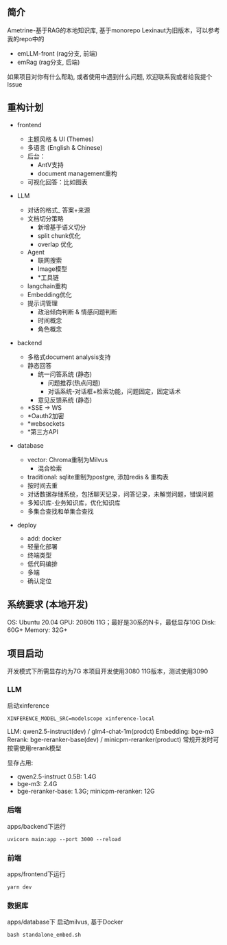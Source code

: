 ## 简介
Ametrine-基于RAG的本地知识库, 基于monorepo
Lexinaut为旧版本，可以参考我的repo中的
- emLLM-front (rag分支, 前端)
- emRag (rag分支, 后端)

如果项目对你有什么帮助, 或者使用中遇到什么问题, 欢迎联系我或者给我提个Issue

## 重构计划
- frontend
  - 主题风格 & UI (Themes)
  - 多语言 (English & Chinese)
  - 后台：
    - AntV支持
    - document management重构
  - 可视化回答：比如图表
- LLM
  - 对话的格式_ 答案+来源
  - 文档切分策略
    - 新增基于语义切分
    - split chunk优化
    - overlap 优化
  - Agent
    - 联网搜索
    - Image模型
    - *工具链
  - langchain重构
  - Embedding优化
  - 提示词管理
    - 政治倾向判断 & 情感问题判断
    - 时间概念
    - 角色概念

- backend
  - 多格式document analysis支持
  - 静态回答
    - 统一问答系统 (静态)
      - 问题推荐(热点问题)
      - 对话系统-对话框+检索功能，问题固定，固定话术
    - 意见反馈系统 (静态)
  - *SSE -> WS
  - *Oauth2加密
  - *websockets
  - *第三方API

- database
  - vector: Chroma重制为Milvus
    - 混合检索
  - traditional: sqlite重制为postgre, 添加redis & 重构表
  - 按时间去重
  - 对话数据存储系统，包括聊天记录，问答记录，未解觉问题，错误问题
  - 多知识库-业务知识库，优化知识库
  - 多集合查找和单集合查找

- deploy
  - add: docker
  - 轻量化部署
  - 终端类型
  - 低代码编排
  - 多端
  - 确认定位

## 系统要求 (本地开发)
OS: Ubuntu 20.04
GPU: 2080ti 11G；最好是30系的N卡，最低显存10G
Disk: 60G+
Memory: 32G+

## 项目启动
开发模式下所需显存约为7G
本项目开发使用3080 11G版本，测试使用3090

### LLM
启动xinference
```
XINFERENCE_MODEL_SRC=modelscope xinference-local
```
LLM: qwen2.5-instruct(dev) / glm4-chat-1m(prodct)
Embedding: bge-m3
Rerank: bge-reranker-base(dev) / minicpm-reranker(product)
常规开发时可按需使用rerank模型

显存占用:
- qwen2.5-instruct 0.5B: 1.4G
- bge-m3: 2.4G
- bge-reranker-base: 1.3G; minicpm-reranker: 12G

### 后端
apps/backend下运行
```
uvicorn main:app --port 3000 --reload
```

### 前端
apps/frontend下运行
```
yarn dev
```

### 数据库
apps/database下
启动milvus, 基于Docker
```
bash standalone_embed.sh
```